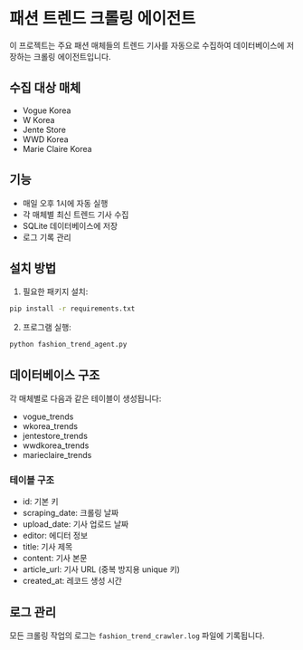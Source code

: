# 패션 트렌드 크롤링 에이전트

이 프로젝트는 주요 패션 매체들의 트렌드 기사를 자동으로 수집하여 데이터베이스에 저장하는 크롤링 에이전트입니다.

## 수집 대상 매체
- Vogue Korea
- W Korea
- Jente Store
- WWD Korea
- Marie Claire Korea

## 기능
- 매일 오후 1시에 자동 실행
- 각 매체별 최신 트렌드 기사 수집
- SQLite 데이터베이스에 저장
- 로그 기록 관리

## 설치 방법

1. 필요한 패키지 설치:
```bash
pip install -r requirements.txt
```

2. 프로그램 실행:
```bash
python fashion_trend_agent.py
```

## 데이터베이스 구조

각 매체별로 다음과 같은 테이블이 생성됩니다:
- vogue_trends
- wkorea_trends
- jentestore_trends
- wwdkorea_trends
- marieclaire_trends

### 테이블 구조
- id: 기본 키
- scraping_date: 크롤링 날짜
- upload_date: 기사 업로드 날짜
- editor: 에디터 정보
- title: 기사 제목
- content: 기사 본문
- article_url: 기사 URL (중복 방지용 unique 키)
- created_at: 레코드 생성 시간

## 로그 관리

모든 크롤링 작업의 로그는 `fashion_trend_crawler.log` 파일에 기록됩니다.